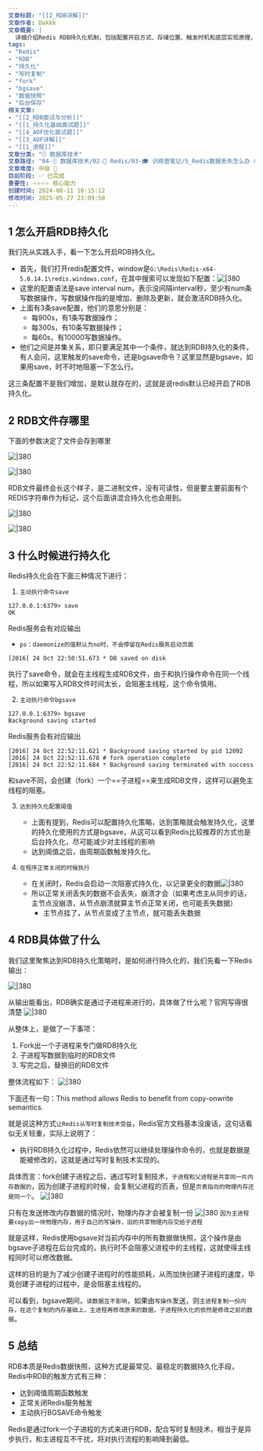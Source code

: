 ```yaml
---
文章标题: "[[2_RDB详解]]" 
文章作者: Dakkk
文章概要: |
  详细介绍Redis RDB持久化机制，包括配置开启方式、存储位置、触发时机和底层实现原理，重点阐述写时复制技术在fork子进程中的应用
tags:
- "Redis"
- "RDB"
- "持久化"
- "写时复制"
- "fork"
- "bgsave"
- "数据快照"
- "后台保存"
相关文章:
- "[[2_RDB面试与分析]]"
- "[[1_持久化基础面试题]]"
- "[[4_AOF优化面试题]]"
- "[[3_AOF详解]]"
- "[[1_进程]]"
文章分类: "🗄️ 数据库技术"
文章路径: "04-🗄️ 数据库技术/02-🔴 Redis/03-🎓 训练营笔记/5_Redis数据丢失怎么办（重要）/2_RDB详解.md"
文章难度: 中级 🌳
目前阶段: ✅ 已完成
重要性: ⭐⭐⭐⭐ 核心能力
创建时间: 2024-08-11 18:15:12
修改时间: 2025-05-27 23:09:58
---
```


## 1 怎么开启RDB持久化

我们先从实践入手，看一下怎么开启RDB持久化。

- 首先，我们打开redis配置文件，window是`G:\Redis\Redis-x64-5.0.14.1\redis.windows.conf`，在其中搜索可以发现如下配置：![|380](https://my-obsidian-image.oss-cn-guangzhou.aliyuncs.com/2024/04/c0f9930279d06c89dd98f305e6b483da.png)
- 这里的配置语法是save interval num，表示没间隔interval秒，至少有num条写数据操作，写数据操作指的是增加、删除及更新，就会激活RDB持久化。
- 上面有3条save配置，他们的意思分别是：
	- 每900s，有1条写数据操作；
	- 每300s，有10条写数据操作；
	- 每60s，有10000写数据操作。
- 他们之间是并集关系，即只要满足其中一个条件，就达到RDB持久化的条件，有人会问，这里触发的save命令，还是bgsave命令？这里显然是bgsave，如果用save，时不时地阻塞一下怎么行。

这三条配置不是我们增加，是默认就存在的，这就是说redis默认已经开启了RDB持久化。

## 2 RDB文件存哪里

下面的参数决定了文件会存到哪里

![|380](https://my-obsidian-image.oss-cn-guangzhou.aliyuncs.com/2024/04/fcddedf211f2a40cdcf7529dbf81204e.png)

![|380](https://my-obsidian-image.oss-cn-guangzhou.aliyuncs.com/2024/04/92b17dd52e14de748ac1aa68905f7de1.png)

RDB文件最终会长这个样子，是二进制文件，没有可读性，但是要主要前面有个REDIS字符串作为标记，这个后面讲混合持久化也会用到。

![|380](https://my-obsidian-image.oss-cn-guangzhou.aliyuncs.com/2024/04/8f346aef2dfe69bd3f2fa96a96a8c688.png)

![|380](https://my-obsidian-image.oss-cn-guangzhou.aliyuncs.com/2024/04/45b06c3268744de7cac5d28dd131d231.png)

## 3 什么时候进行持久化

Redis持久化会在下面三种情况下进行：

1. `主动执行命令save`
```shell
127.0.0.1:6379> save
OK
```
Redis服务会有对应输出
- `ps：daemonize的值默认为no时，不会停留在Redis服务启动页面`
```shell
[2016] 24 Oct 22:50:51.673 * DB saved on disk
```
执行了save命令，就会在主线程生成RDB文件，由于和执行操作命令在同一个线程，所以如果写入RDB文件时间太长，会阻塞主线程，这个命令慎用。

2. `主动执行命令bgsave`
```shell
127.0.0.1:6379> bgsave
Background saving started
```
Redis服务会有对应输出
```shell
[2016] 24 Oct 22:52:11.621 * Background saving started by pid 12092
[2016] 24 Oct 22:52:11.678 # fork operation complete
[2016] 24 Oct 22:52:11.684 * Background saving terminated with success
```
和save不同，会创建（fork）一个==子进程==来生成RDB文件，这样可以避免主线程的阻塞。

3. `达到持久化配置阈值`
	- 上面有提到，Redis可以配置持久化策略，达到策略就会触发持久化，这里的持久化使用的方式是bgsave，从这可以看到Redis比较推荐的方式也是后台持久化，尽可能减少对主线程的影响
	- 达到阈值之后，由周期函数触发持久化。

4. `在程序正常关闭的时候执行`
	- 在关闭时，Redis会启动一次阻塞式持久化，以记录更全的数据![|380](https://my-obsidian-image.oss-cn-guangzhou.aliyuncs.com/2024/04/b1279ad998c3118f307765b183cea465.png)
	- 所以正常关闭丢失的数据不会丢失，崩溃才会（如果考虑主从同步的话，主节点没崩溃，从节点崩溃就算主节点正常关闭，也可能丢失数据）
		- 主节点挂了，从节点变成了主节点，就可能丢失数据
## 4 RDB具体做了什么

我们这里聚焦达到RDB持久化策略时，是如何进行持久化的，我们先看一下Redis输出：

![|380](https://my-obsidian-image.oss-cn-guangzhou.aliyuncs.com/2024/04/70e53dae698241441cccc1cac8ed745e.png)

从输出能看出，RDB确实是通过子进程来进行的，具体做了什么呢？官网写得很清楚
![|380](https://my-obsidian-image.oss-cn-guangzhou.aliyuncs.com/2024/04/46239155d00814ec5ef7576f3400b0a2.png)

从整体上，是做了一下事项：
1. Fork出一个子进程来专门做RDB持久化
2. 子进程写数据到临时的RDB文件
3. 写完之后，替换旧的RDB文件

整体流程如下：
![|380](https://my-obsidian-image.oss-cn-guangzhou.aliyuncs.com/2024/04/e2e2461bacc2442e8195453b6066dadd.png)

下面还有一句：This method allows Redis to benefit from copy-onwrite semantics.

就是说这种方式`让Redis从写时复制技术受益`，Redis官方文档基本没废话，这句话看似无关轻重，实际上说明了：
- 执行RDB持久化过程中，Redis依然可以继续处理操作命令的，也就是数据是能被修改的，这就是通过写时复制技术实现的。

具体而言：fork创建子进程之后，通过写时复制技术，`子进程和父进程是共享同一片内存数据的`，因为创建子进程的时候，会复制父进程的页表，但是`页表指向的物理内存还是同一个`。
![|380](https://my-obsidian-image.oss-cn-guangzhou.aliyuncs.com/2024/04/047329619602fd453e4c1edecd678026.png)

只有在发送修改内存数据的情况时，物理内存才会被复制一份
![|380](https://my-obsidian-image.oss-cn-guangzhou.aliyuncs.com/2024/04/eec9c634de175d1dd2dc473f6b73336a.png)
`因为主进程要copy出一块物理内存，用于自己的写操作，旧的共享物理内存交给子进程`

就是这样，Redis使用bgsave对当前内存中的所有数据做快照，这个操作是由bgsave子进程在后台完成的，执行时不会阻塞父进程中的主线程，这就使得主线程同时可以修改数据。

这样的目的是为了减少创建子进程时的性能损耗，从而加快创建子进程的速度，毕竟创建子进程的过程中，是会阻塞主线程的。

可以看到，bgsave期间，`读数据互不影响`，如果由`写操作`发送，则`主进程复制一份内存，在这个复制的内存基础上，主进程再修改原来的数据，子进程持久化的依然是修改之前的数据`。

## 5 总结

RDB本质是Redis数据快照，这种方式是最常见、最稳定的数据持久化手段，Redis中RDB的触发方式有三种：
- 达到阈值周期函数触发
- 正常关闭Redis服务触发
- 主动执行BGSAVE命令触发

Redis是通过fork一个子进程的方式来进行RDB，配合写时复制技术，相当于是异步执行，和主进程互不干扰，将对执行流程的影响降到最低。